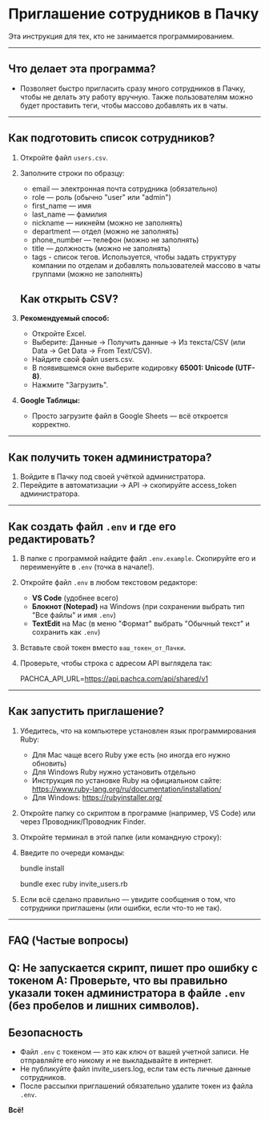 # Приглашение сотрудников в Пачку

Эта инструкция для тех, кто не занимается программированием.

---

## Что делает эта программа?
- Позволяет быстро пригласить сразу много сотрудников в Пачку, чтобы не делать эту работу вручную. Также пользователям можно будет проставить теги, чтобы массово добавлять их в чаты.

---

## Как подготовить список сотрудников?
1. Откройте файл `users.csv`.
2. Заполните строки по образцу:
   - email — электронная почта сотрудника (обязательно)
   - role — роль (обычно "user" или "admin")
   - first_name — имя
   - last_name — фамилия
   - nickname — никнейм (можно не заполнять)
   - department — отдел (можно не заполнять)
   - phone_number — телефон (можно не заполнять)
   - title — должность (можно не заполнять)
   - tags - список тегов. Используется, чтобы задать структуру компании по отделам и добавлять пользователей массово в чаты группами (можно не заполнять)  

   ## Как открыть CSV?

1. **Рекомендуемый способ:**
   - Откройте Excel.
   - Выберите: Данные → Получить данные → Из текста/CSV (или Data → Get Data → From Text/CSV).
   - Найдите свой файл users.csv.
   - В появившемся окне выберите кодировку **65001: Unicode (UTF-8)**.
   - Нажмите "Загрузить".

2. **Google Таблицы:**
   - Просто загрузите файл в Google Sheets — всё откроется корректно.

---

## Как получить токен администратора?
1. Войдите в Пачку под своей учёткой администратора.
2. Перейдите в автоматизации → API → скопируйте access_token администратора.
---

## Как создать файл `.env` и где его редактировать?

1. В папке с программой найдите файл `.env.example`. Скопируйте его и переименуйте в `.env` (точка в начале!).
2. Откройте файл `.env` в любом текстовом редакторе:
   - **VS Code** (удобнее всего)
   - **Блокнот (Notepad)** на Windows (при сохранении выбрать тип "Все файлы" и имя `.env`)
   - **TextEdit** на Mac (в меню "Формат" выбрать "Обычный текст" и сохранить как `.env`)
3. Вставьте свой токен вместо `ваш_токен_от_Пачки`.
4. Проверьте, чтобы строка с адресом API выглядела так:
   
   PACHCA_API_URL=https://api.pachca.com/api/shared/v1

---

## Как запустить приглашение?

1. Убедитесь, что на компьютере установлен язык программирования Ruby:
   - Для Mac чаще всего Ruby уже есть (но иногда его нужно обновить)
   - Для Windows Ruby нужно установить отдельно
   - Инструкция по установке Ruby на официальном сайте: https://www.ruby-lang.org/ru/documentation/installation/
   - Для Windows: https://rubyinstaller.org/
2. Откройте папку со скриптом в программе (например, VS Code) или через Проводник/Проводник Finder.
3. Откройте терминал в этой папке (или командную строку):
4. Введите по очереди команды:
   
   bundle install
   
   bundle exec ruby invite_users.rb

5. Если всё сделано правильно — увидите сообщения о том, что сотрудники приглашены (или ошибки, если что-то не так).

---

## FAQ (Частые вопросы)

**Q: Не запускается скрипт, пишет про ошибку с токеном**
A: Проверьте, что вы правильно указали токен администратора в файле `.env` (без пробелов и лишних символов).
---

## Безопасность
- Файл `.env` с токеном — это как ключ от вашей учетной записи. Не отправляйте его никому и не выкладывайте в интернет.
- Не публикуйте файл invite_users.log, если там есть личные данные сотрудников.
- После рассылки приглашений обязательно удалите токен из файла `.env`.

**Всё!** 
